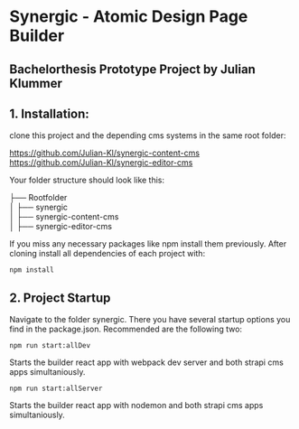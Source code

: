 # Synergic - Atomic Design Page Builder
## Bachelorthesis Prototype Project by Julian Klummer

## 1. Installation:
clone this project and the depending cms systems in the same root folder:

https://github.com/Julian-Kl/synergic-content-cms \
https://github.com/Julian-Kl/synergic-editor-cms

Your folder structure should look like this:

├── Rootfolder\
│   ├── synergic\
│   ├── synergic-content-cms\
│   ├── synergic-editor-cms

If you miss any necessary packages like npm install them previously.
After cloning install all dependencies of each project with:
```
npm install
```

## 2. Project Startup
Navigate to the folder synergic. There you have several startup options you find in the package.json.
Recommended are the following two:
```
npm run start:allDev
```
Starts the builder react app with webpack dev server and both strapi cms apps simultaniously.


```
npm run start:allServer
```
Starts the builder react app with nodemon and both strapi cms apps simultaniously.
